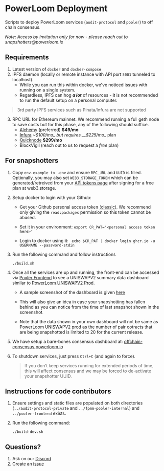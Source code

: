 # PowerLoom Deployment
Scripts to deploy PowerLoom services (`audit-protocol` and `pooler`) to off chain consensus.

_Note: Access by invitation only for now - please reach out to snapshotters@powerloom.io_

## Requirements

1. Latest version of `docker` and `docker-compose`
2. IPFS daemon (locally or remote instance with API port `5001` tunneled to localhost).
    - While you can run this within docker, we've noticed issues with running on a single system.
    - Regardless, IPFS can hog __*a lot*__ of resources - it is not recommended to run the default setup on a personal computer.
> 3rd party IPFS services such as Pinata/Infura are not supported
3. RPC URL for Ethereum mainnet. We recommend running a full geth node to save costs but for this phase, any of the following should suffice.
    - [Alchemy](https://alchemy.com/?r=15ce6db6d0a109d5) (preferred) __$49/mo__
    - [Infura](https://infura.io) _~$100/mo_ but requires __$225/mo__ plan
    - [Quicknode](https://www.quicknode.com?tap_a=67226-09396e&tap_s=3491854-f4a458) __$299/mo__
    - BlockVigil (reach out to us to request a _free_ plan)

## For snapshotters

1. Copy `env.example to .env` and ensure `RPC_URL` and `UUID` is filled. Optionally, you may also set `WEB3_STORAGE_TOKEN` which can be generated/retreived from your [API tokens page](https://web3.storage/tokens/?create=true) after signing for a free plan at web3.storage.

2. Setup docker to login with your Github:

    - Get your Github personal access token [(classic)](https://github.com/settings/tokens/new). We recommend only giving the `read:packages` permission so this token cannot be abused.

    - Set it in your environment: `export CR_PAT='<personal access token here>'`

    - Login to docker using it: ` echo $CR_PAT | docker login ghcr.io -u USERNAME --password-stdin`

3. Run the following command and follow instructions

    `./build.sh`

4. Once all the services are up and running, the front-end can be accessed via [Pooler Frontend](http://localhost:3000) to see a UNISWAPV2 summary data dashboard similar to [PowerLoom UNISWAPV2 Prod](https://uniswapv2.powerloom.io/).
    - A sample screenshot of the dashboard is given [here](./sample_images/pooler-frontend.jpg)

    - This will also give an idea in case your snapshotting has fallen behind as you can notice from the time of last snapshot shown in the screenshot.

    - Note that the data shown in your own dashboard will not be same as PowerLoom UNISWAPV2 prod as the number of pair cotracts that are being snapshotted is limited to 20 for the current release.

5. We have setup a bare-bones consensus dashboard at: [offchain-consensus.powerloom.io](https://offchain-consensus.powerloom.io/)

6. To shutdown services, just press `Ctrl+C` (and again to force).

    > If you don't keep services running for extended periods of time, this will affect consensus and we may be forced to de-activate your snapshotter UUID.

## Instructions for code contributors

1. Ensure settings and static files are populated on both directories (`../audit-protocol-private` and `../fpmm-pooler-internal`) and `../pooler-frontend` exists.

2. Run the following command:

    `./build-dev.sh`

## Questions?
1. Ask on our [Discord](https://discord.com/channels/777248105636560948/1063022869040353300)
2. Create an [issue](https://github.com/PowerLoom/deploy/issues/new)
